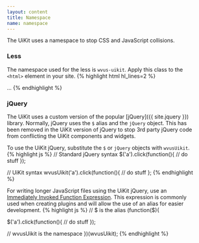 ```yaml
---
layout: content
title: Namespace
name: namespace
---
```

The UiKit uses a namespace to stop CSS and JavaScript collisions.

### Less
The namespace used for the less is `wvus-uikit`.  Apply this class to the `<html>` element in your site.
{% highlight html hl_lines=2 %}
<!DOCTYPE html>
<html class="wvus-uikit">
...
{% endhighlight %}

### jQuery

The UiKit uses a custom version of the popular [jQuery]({{ site.jquery }}) library.  Normally, jQuery uses the `$` alias and the `jQuery` object.  This has been removed in the UiKit version of jQuery to stop 3rd party jQuery code from conflicting the UiKit components and widgets.

To use the UiKit jQuery, substitute the `$` or `jQuery` objects with `wvusUikit`.
{% highlight js %}
// Standard jQuery syntax
$('a').click(function(){
  // do stuff
});

// UiKit syntax
wvusUikit('a').click(function(){
  // do stuff
};
{% endhighlight %}

For writing longer JavaScript files using the UiKit jQuery, use an [Immediately Invoked Function Expression](http://learn.jquery.com/javascript-101/functions/#immediately-invoked-function-expression-iife).  This expression is commonly used when creating plugins and will allow the use of an alias for easier development.
{% highlight js %}
// $ is the alias
(function($){

  $('a').click(function(){
    // do stuff
  });

// wvusUikit is the namespace
})(wvusUikit);
{% endhighlight %}
